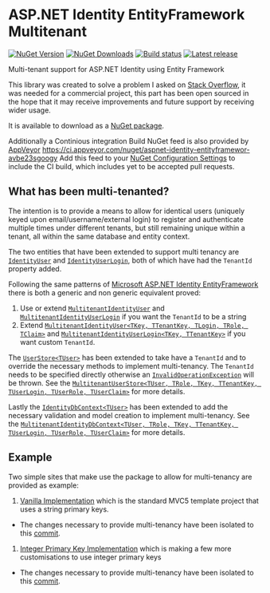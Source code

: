 ASP.NET Identity EntityFramework Multitenant
============================================

[![NuGet Version](https://img.shields.io/nuget/v/AspNet.Identity.EntityFramework.Multitenant.svg)](https://www.nuget.org/packages/AspNet.Identity.EntityFramework.Multitenant/ "NuGet Version") [![NuGet Downloads](https://img.shields.io/nuget/dt/AspNet.Identity.EntityFramework.Multitenant.svg)](https://www.nuget.org/packages/AspNet.Identity.EntityFramework.Multitenant/ "NuGet Downloads") [![Build status](https://img.shields.io/appveyor/ci/JSkimming/aspnet-identity-entityframework-multitenant.svg)](https://ci.appveyor.com/project/JSkimming/aspnet-identity-entityframework-multitenant "Build status") [![Latest release](https://img.shields.io/github/release/JSkimming/AspNet.Identity.EntityFramework.Multitenant.svg)](https://github.com/AutoTestNET/AspNet.Identity.EntityFramework.Multitenant/releases "Latest release")

Multi-tenant support for ASP.NET Identity using Entity Framework

This library was created to solve a problem I asked on [Stack Overflow](http://stackoverflow.com/q/20037145 "How to implement Multi-tenant User Login using ASP.NET Identity"), it was needed for a commercial project, this part has been open sourced in the hope that it may receive improvements and future support by receiving wider usage.

It is available to download as a [NuGet package](http://www.nuget.org/packages/AspNet.Identity.EntityFramework.Multitenant/ "AspNet.Identity.EntityFramework.Multitenant").

Additionally a Continious integration Build NuGet feed is also provided by [AppVeyor](http://www.appveyor.com/)
https://ci.appveyor.com/nuget/aspnet-identity-entityframewor-avbe23sgoogy
Add this feed to your [NuGet Configuration Settings](http://docs.nuget.org/docs/reference/nuget-config-settings) to include the CI build, which includes yet to be accepted pull requests.

## What has been multi-tenanted?

The intention is to provide a means to allow for identical users (uniquely keyed upon email/username/external login) to register and authenticate multiple times under different tenants, but still remaining unique within a tenant, all within the same database and entity context.

The two entities that have been extended to support multi tenancy are [`IdentityUser`](http://msdn.microsoft.com/en-us/library/microsoft.aspnet.identity.entityframework.identityuser.aspx "IdentityUser Class") and [`IdentityUserLogin`](http://msdn.microsoft.com/en-us/library/microsoft.aspnet.identity.entityframework.identityuserlogin.aspx "IdentityUserLogin Class"), both of which have had the `TenantId` property added.

Following the same patterns of [Microsoft ASP.NET Identity EntityFramework](http://www.nuget.org/packages/Microsoft.AspNet.Identity.EntityFramework/) there is both a generic and non generic equivalent proved:

1. Use or extend [`MultitenantIdentityUser`](https://github.com/JSkimming/AspNet.Identity.EntityFramework.Multitenant/blob/master/src/AspNet.Identity.EntityFramework.Multitenant/MultitenantIdentityUser.cs "MultitenantIdentityUser class") and [`MultitenantIdentityUserLogin`](https://github.com/JSkimming/AspNet.Identity.EntityFramework.Multitenant/blob/master/src/AspNet.Identity.EntityFramework.Multitenant/MultitenantIdentityUserLogin.cs "MultitenantIdentityUserLogin class") if you want the `TenantId` to be a string
1. Extend [`MultitenantIdentityUser<TKey, TTenantKey, TLogin, TRole, TClaim>`](https://github.com/JSkimming/AspNet.Identity.EntityFramework.Multitenant/blob/master/src/AspNet.Identity.EntityFramework.Multitenant/MultitenantIdentityUser.Generic.cs "MultitenantIdentityUser generic class") and [`MultitenantIdentityUserLogin<TKey, TTenantKey>`](https://github.com/JSkimming/AspNet.Identity.EntityFramework.Multitenant/blob/master/src/AspNet.Identity.EntityFramework.Multitenant/MultitenantIdentityUserLogin.Generic.cs "MultitenantIdentityUserLogin generic class") if you want custom `TenantId`.

The [`UserStore<TUser>`](http://msdn.microsoft.com/en-us/library/dn315446.aspx "UserStore generic Class") has been extended to take have a `TenantId` and to override the necessary methods to implement multi-tenancy. The `TenantId` needs to be specified directly otherwise an [`InvalidOperationException`](http://msdn.microsoft.com/en-us/library/system.invalidoperationexception.aspx "InvalidOperationException class") will be thrown. See the [`MultitenantUserStore<TUser, TRole, TKey, TTenantKey, TUserLogin, TUserRole, TUserClaim>`](https://github.com/JSkimming/AspNet.Identity.EntityFramework.Multitenant/blob/master/src/AspNet.Identity.EntityFramework.Multitenant/MultitenantUserStore.Generic.cs "MultitenantUserStore generic class") for more details.

Lastly the [`IdentityDbContext<TUser>`](http://msdn.microsoft.com/en-us/library/dn468176.aspx "IdentityDbContext generic class") has been extended to add the necessary validation and model creation to implement multi-tenancy. See the [`MultitenantIdentityDbContext<TUser, TRole, TKey, TTenantKey, TUserLogin, TUserRole, TUserClaim>`](https://github.com/JSkimming/AspNet.Identity.EntityFramework.Multitenant/blob/master/src/AspNet.Identity.EntityFramework.Multitenant/MultitenantIdentityDbContext.Generic.cs "MultitenantIdentityDbContext generic class") for more details.

## Example

Two simple sites that make use the package to allow for multi-tenancy are provided as example:

1. [Vanilla Implementation](https://github.com/JSkimming/AspNet.Identity.EntityFramework.Multitenant/tree/master/src/Examples/VanillaImplementation) which is the standard MVC5 template project that uses a string primary keys.
  * The changes necessary to provide multi-tenancy have been isolated to this [commit](https://github.com/JSkimming/AspNet.Identity.EntityFramework.Multitenant/commit/2360ea55ac89195c645e130927835f4a4bea3e58).
1. [Integer Primary Key Implementation](https://github.com/JSkimming/AspNet.Identity.EntityFramework.Multitenant/tree/master/src/Examples/IntegerPkImplementation) which is making a few more customisations to use integer primary keys
  * The changes necessary to provide multi-tenancy have been isolated to this [commit](https://github.com/JSkimming/AspNet.Identity.EntityFramework.Multitenant/commit/9d853306d5d5e25750f6875da15afe9f5ead73f6).
